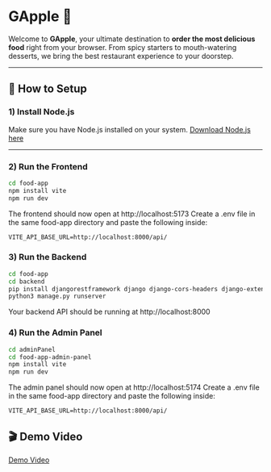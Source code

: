 # GApple 🍏
Welcome to **GApple**, your ultimate destination to **order the most delicious food** right from your browser. From spicy starters to mouth-watering desserts, we bring the best restaurant experience to your doorstep.

---

## 🚀 How to Setup

### 1) Install Node.js

Make sure you have Node.js installed on your system. [Download Node.js here](https://nodejs.org/)

---

### 2) Run the Frontend

```bash
cd food-app
npm install vite
npm run dev
```

The frontend should now open at http://localhost:5173
Create a .env file in the same food-app directory and paste the following inside:
```
VITE_API_BASE_URL=http://localhost:8000/api/
```

### 3) Run the Backend

```bash
cd food-app
cd backend
pip install djangorestframework django django-cors-headers django-extensions
python3 manage.py runserver
```

Your backend API should be running at http://localhost:8000

### 4) Run the Admin Panel

```bash
cd adminPanel
cd food-app-admin-panel
npm install vite
npm run dev
```

The admin panel should now open at http://localhost:5174
Create a .env file in the same food-app directory and paste the following inside:
```
VITE_API_BASE_URL=http://localhost:8000/api/
```

## 🎬 Demo Video
[Demo Video](https://drive.google.com/file/d/1vcgOPNv-V-aY14yYDQG5z8hxL4S-pDTy/view?t=6)
